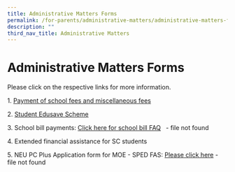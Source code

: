 ```yaml
---
title: Administrative Matters Forms
permalink: /for-parents/administrative-matters/administrative-matters-forms
description: ""
third_nav_title: Administrative Matters
---
```

# **Administrative Matters Forms**

Please click on the respective links for more information.  
  
1. [Payment of school fees and miscellaneous fees](https://va.ecitizen.gov.sg/cfp/customerPages/moe/explorefaq.aspx?Category=8576&utm_source=moe-corp-site&utm_medium=referral&_ga=2.266931336.768841370.1560136446-613388487.1555912011)  
  
2. [Student Edusave Scheme](https://beta.moe.gov.sg/fees-assistance-awards-scholarships/edusave-contributions/)  
  
3\. School bill payments: [Click here for school bill FAQ](https://cedarpri-moe-edu-sg-admin.cwp.sg/qql/slot/u536/Parents/Administrative%20matters%20form/Annex%20A_School%20Bill%20FAQ%20for%20Parents.pdf)    - file not found
  
4\. Extended financial assistance for SC students  
  
5\. NEU PC Plus Application form for MOE - SPED FAS: [Please click here](https://cedarpri-moe-edu-sg-admin.cwp.sg/qql/slot/u536/Parents/Administrative%20matters%20form/Application%20Form%20for%20MOE_SPED%20FAS%20v4.3.pdf) - file not found